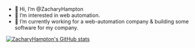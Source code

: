 - 👋 Hi, I’m @ZacharyHampton
- 👀 I’m interested in web automation.
- 🌱 I’m currently working for a web-automation company & building some software for my company.


[![ZacharyHampton's GitHub stats](https://github-readme-stats.vercel.app/api?username=ZacharyHampton&count_private=true&show_icons=true&theme=dark)](https://github.com/anuraghazra/github-readme-stats)
